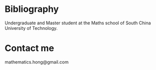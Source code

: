 <!DOCTYPE html>
<html>
  <head>
    <meta cahrset="utf-8">
    <title>Project: hong homepage</title>
  </head>
  <body>
    <h1> Bibliography </h1>
    <p> Undergraduate and Master student at the Maths school of South China University of Technology. </p>
    <h1> Contact me </h1>
    <p> mathematics.hong@gmail.com </p>
  </body>
</html>
